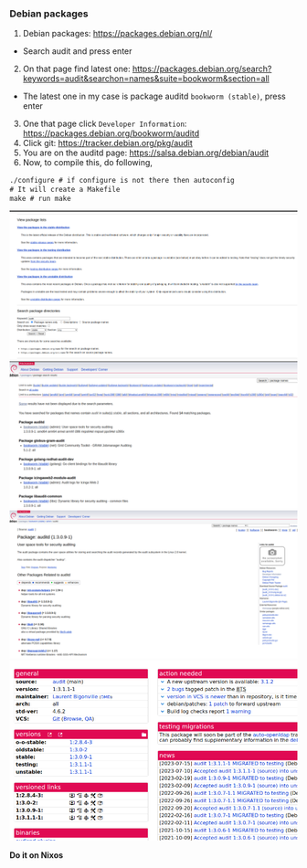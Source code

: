 
### Debian packages
1. Debian packages: https://packages.debian.org/nl/
 - Search audit and press enter
2. On that page find latest one: https://packages.debian.org/search?keywords=audit&searchon=names&suite=bookworm&section=all
 - The latest one in my case is package auditd `bookworm (stable)`, press enter
3. One that page click `Developer Information`: https://packages.debian.org/bookworm/auditd
4. Click git: https://tracker.debian.org/pkg/audit
5. You are on the auditd page: https://salsa.debian.org/debian/audit
6. Now, to compile this, do following,
```
./configure # if configure is not there then autoconfig
# It will create a Makefile
make # run make
```
![debian-pkg1](pics/debian-pkg1.png)
![debian-pkg2](pics/debian-pkg2.png)
![debian-pkg3](pics/debian-pkg3.png)
![debian-pkg4](pics/debian-pkg4.png)


**Do it on Nixos**
